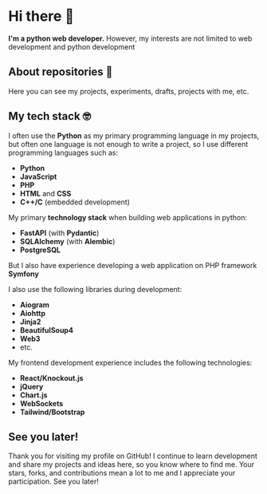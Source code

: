 # Hi there 👋
**I'm a python web developer.**
However, my interests are not limited to web development and python development

## About repositories 💾
Here you can see my projects, experiments, drafts, projects with me, etc.

## My tech stack 🤓
I often use the **Python** as my primary programming language in my projects, but often one language is not enough to write a project, so I use different programming languages such as:
- **Python**
- **JavaScript**
- **PHP**
- **HTML** and **CSS**
- **C++/C** (embedded development)
  
My primary **technology stack** when building web applications in python:
- **FastAPI** (with **Pydantic**)
- **SQLAlchemy** (with **Alembic**)
- **PostgreSQL**

But I also have experience developing a web application on PHP framework **Symfony**

I also use the following libraries during development: 
- **Aiogram**
- **Aiohttp**
- **Jinja2**
- **BeautifulSoup4**
- **Web3**
- etc.

My frontend development experience includes the following technologies:
- **React/Knockout.js**
- **jQuery**
- **Chart.js**
- **WebSockets**
- **Tailwind/Bootstrap**

## See you later!
Thank you for visiting my profile on GitHub! I continue to learn development and share my projects and ideas here, so you know where to find me. Your stars, forks, and contributions mean a lot to me and I appreciate your participation. See you later!
<!--
**MarkCesium/MarkCesium** is a ✨ _special_ ✨ repository because its `README.md` (this file) appears on your GitHub profile.

Here are some ideas to get you started:

- 🔭 I’m currently working on ...
- 🌱 I’m currently learning ...
- 👯 I’m looking to collaborate on ...
- 🤔 I’m looking for help with ...
- 💬 Ask me about ...
- 📫 How to reach me: ...
- 😄 Pronouns: ...
- ⚡ Fun fact: ...
-->
